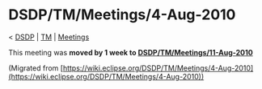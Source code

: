 

DSDP/TM/Meetings/4-Aug-2010
===========================

< [DSDP](https://wiki.eclipse.org/DSDP "DSDP")‎ | [TM](./TM "DSDP/TM")‎ | [Meetings](./Meetings "DSDP/TM/Meetings")

This meeting was **moved by 1 week to [DSDP/TM/Meetings/11-Aug-2010](//11-Aug-2010 "DSDP/TM/Meetings/11-Aug-2010")**


(Migrated from [https://wiki.eclipse.org/DSDP/TM/Meetings/4-Aug-2010](https://wiki.eclipse.org/DSDP/TM/Meetings/4-Aug-2010))